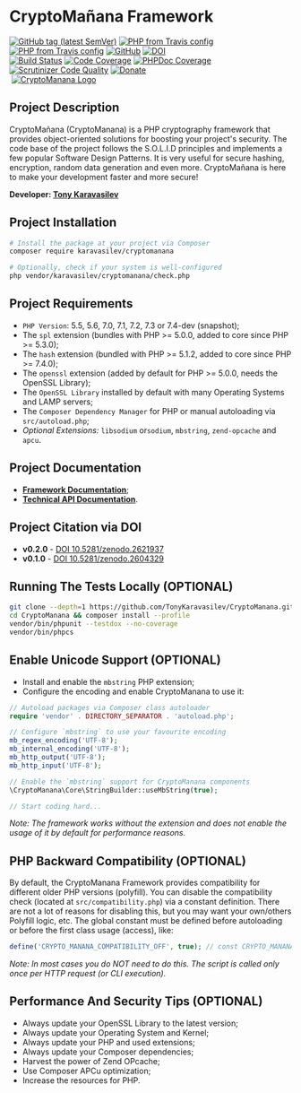 # CryptoMañana Framework
[![GitHub tag (latest SemVer)](https://img.shields.io/github/tag/tonykaravasilev/cryptomanana.svg?color=blue&label=stable&style=flat-square)](https://packagist.org/packages/karavasilev/cryptomanana)
[![PHP from Travis config](https://img.shields.io/travis/php-v/TonyKaravasilev/CryptoManana.svg?style=flat-square)](https://packagist.org/packages/karavasilev/cryptomanana)
[![PHP from Travis config](https://img.shields.io/badge/php-%3C%3D%207.4-blue.svg?style=flat-square)](https://packagist.org/packages/karavasilev/cryptomanana)
[![GitHub](https://img.shields.io/github/license/tonykaravasilev/cryptomanana.svg?color=blue&label=license&style=flat-square)](https://github.com/TonyKaravasilev/CryptoManana/blob/master/LICENSE)
[![DOI](https://zenodo.org/badge/DOI/10.5281/zenodo.2621937.svg)](https://doi.org/10.5281/zenodo.2621937) <br>
[![Build Status](https://travis-ci.org/TonyKaravasilev/CryptoManana.svg?branch=master)](https://travis-ci.org/TonyKaravasilev/CryptoManana)
[![Code Coverage](https://scrutinizer-ci.com/g/TonyKaravasilev/CryptoManana/badges/coverage.png?b=master)](https://scrutinizer-ci.com/g/TonyKaravasilev/CryptoManana/?branch=master)
[![PHPDoc Coverage](https://img.shields.io/badge/PHPDoc-100%20%25-success.svg?style=flat)](https://cryptomanana.karavasilev.info/api/)
[![Scrutinizer Code Quality](https://scrutinizer-ci.com/g/TonyKaravasilev/CryptoManana/badges/quality-score.png?b=master)](https://scrutinizer-ci.com/g/TonyKaravasilev/CryptoManana/?branch=master)
[![Donate](https://img.shields.io/badge/Donate-PayPal-Success.svg?style=flat&logo=paypal)](https://www.paypal.com/cgi-bin/webscr?cmd=_donations&business=BFKJXWRLFTFQA&currency_code=USD&source=url) <br>
&nbsp;[![CryptoManana Logo](http://karavasilev.info/images/CryptoMananaLogo.jpg)](https://cryptomanana.karavasilev.info)

## Project Description
CryptoMañana (CryptoManana) is a PHP cryptography framework that provides object-oriented solutions for boosting your project's security.
The code base of the project follows the S.O.L.I.D principles and implements a few popular Software Design Patterns.
It is very useful for secure hashing, encryption, random data generation and even more.
CryptoMañana is here to make your development faster and more secure!

**Developer: [Tony Karavasilev](http://karavasilev.info)**

## Project Installation
```bash
# Install the package at your project via Composer
composer require karavasilev/cryptomanana

# Optionally, check if your system is well-configured
php vendor/karavasilev/cryptomanana/check.php
```

## Project Requirements
- `PHP Version`: 5.5, 5.6, 7.0, 7.1, 7.2, 7.3 or 7.4-dev (snapshot);
- The `spl` extension (bundles with PHP >= 5.0.0, added to core since PHP >= 5.3.0);
- The `hash` extension (bundled with PHP >= 5.1.2, added to core since PHP >= 7.4.0);
- The `openssl` extension (added by default for PHP >= 5.0.0, needs the OpenSSL Library);
- The `OpenSSL Library` installed by default with many Operating Systems and LAMP servers;
- The `Composer Dependency Manager` for PHP or manual autoloading via `src/autoload.php`;
- *Optional Extensions:* `libsodium` or`sodium`, `mbstring`, `zend-opcache` and `apcu`.

## Project Documentation
- [**Framework Documentation**](https://cryptomanana.karavasilev.info/);
- [**Technical API Documentation**](https://cryptomanana.karavasilev.info/api/).

## Project Citation via DOI
- **v0.2.0** - [DOI 10.5281/zenodo.2621937](https://doi.org/10.5281/zenodo.2621937)
- **v0.1.0** - [DOI 10.5281/zenodo.2604329](http://doi.org/10.5281/zenodo.2604329)

## Running The Tests Locally (OPTIONAL)
```bash
git clone --depth=1 https://github.com/TonyKaravasilev/CryptoManana.git
cd CryptoManana && composer install --profile
vendor/bin/phpunit --testdox --no-coverage
vendor/bin/phpcs
```

## Enable Unicode Support (OPTIONAL)
- Install and enable the `mbstring` PHP extension;
- Configure the encoding and enable CryptoManana to use it:
```php
// Autoload packages via Composer class autoloader
require 'vendor' . DIRECTORY_SEPARATOR . 'autoload.php';

// Configure `mbstring` to use your favourite encoding
mb_regex_encoding('UTF-8');
mb_internal_encoding('UTF-8');
mb_http_output('UTF-8');
mb_http_input('UTF-8');

// Enable the `mbstring` support for CryptoManana components
\CryptoManana\Core\StringBuilder::useMbString(true);

// Start coding hard...
```
*Note: The framework works without the extension and does not enable the usage of it by default for performance reasons.*

## PHP Backward Compatibility (OPTIONAL)
By default, the CryptoManana Framework provides compatibility for different older PHP versions (polyfill).
You can disable the compatibility check (located at `src/compatibility.php`) via a constant definition.
There are not a lot of reasons for disabling this, but you may want your own/others Polyfill logic, etc.
The global constant must be defined before autoloading or before the first class usage (access), like:
```php
define('CRYPTO_MANANA_COMPATIBILITY_OFF', true); // const CRYPTO_MANANA_COMPATIBILITY_OFF = 1;
```
*Note: In most cases you do NOT need to do this. The script is called only once per HTTP request (or CLI execution).*

## Performance And Security Tips (OPTIONAL)
- Always update your OpenSSL Library to the latest version;
- Always update your Operating System and Kernel;
- Always update your PHP and used extensions;
- Always update your Composer dependencies;
- Harvest the power of Zend OPcache;
- Use Composer APCu optimization;
- Increase the resources for PHP.
